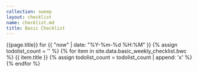 ```yaml
---
collection: sweep
layout: checklist
name: checklist.md
title: Basic Checklist
---
```

<text x="0" y="0">{{page.title}} for  {{ "now" | date: "%Y-%m-%d %H:%M" }}</text>
<g id="list" transform="translate(0, 150)">
{% assign todolist_count = '' %}
{% for item in site.data.basic_weekly_checklist.bwc %}
  <rect x="30" y="{{ todolist_count.size | times: 150.0 | minus: 65}}" width="75" height="75" style="fill:rgb(255,255,255);stroke:rgb(153,153,153);stroke-width:2" />
  <text x="150" y="{{ todolist_count.size | times: 150.0 }}">{{ item.title }}</text>
  {% assign todolist_count = todolist_count | append: 'x' %}
{% endfor %}
</g>
